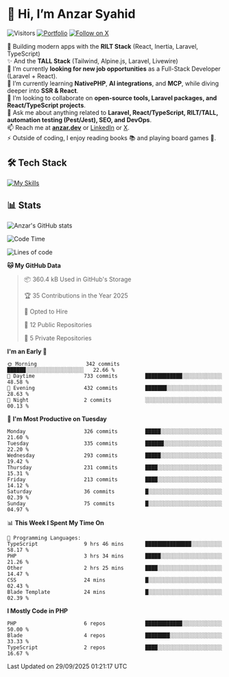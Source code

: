 # 👋 Hi, I’m Anzar Syahid  

![Visitors](https://komarev.com/ghpvc/?username=zarchp&style=flat-square&color=blue) 
[![Portfolio](https://img.shields.io/badge/Website-anzar.dev-ff69b4?style=flat-square&logo=google-chrome&logoColor=white)](https://anzar.dev)
[![Follow on X](https://img.shields.io/badge/Follow-@ZarChp-000000?style=flat-square&logo=x&logoColor=white)](https://x.com/zarchp)


🚀 Building modern apps with the **RILT Stack** (React, Inertia, Laravel, TypeScript)  
✨ And the **TALL Stack** (Tailwind, Alpine.js, Laravel, Livewire)  
🔭 I’m currently **looking for new job opportunities** as a Full-Stack Developer (Laravel + React).  
🌱 I’m currently learning **NativePHP**, **AI integrations**, and **MCP**, while diving deeper into **SSR & React**.  
👯 I’m looking to collaborate on **open-source tools, Laravel packages, and React/TypeScript projects**.  
💬 Ask me about anything related to **Laravel, React/TypeScript, RILT/TALL, automation testing (Pest/Jest), SEO, and DevOps**.  
📫 Reach me at **[anzar.dev](https://anzar.dev)** or [LinkedIn](https://linkedin.com/in/anzar-syahid) or [X](https://x.com/ZarChp).  
⚡ Outside of coding, I enjoy reading books 📚 and playing board games 🎲.  


## 🛠️ Tech Stack  
[![My Skills](https://skillicons.dev/icons?i=html,js,css,laravel,php,wordpress,graphql,vite,nodejs,typescript,react,next,vue,nuxt,alpinejs,tailwind,bootstrap,postgresql,mysql,sqlite,aws,gcp,cloudflare,docker,github,gitlab,firebase,vscode,git,figma&perline=10)](https://skillicons.dev)  

## 📊 Stats  

![Anzar's GitHub stats](https://github-readme-stats.vercel.app/api?username=zarchp&show_icons=true&theme=radical)  

<!--START_SECTION:waka-->
![Code Time](http://img.shields.io/badge/Code%20Time-5%2C421%20hrs%2054%20mins-blue)

![Lines of code](https://img.shields.io/badge/From%20Hello%20World%20I%27ve%20Written-10.7%20million%20lines%20of%20code-blue)

**🐱 My GitHub Data** 

> 📦 360.4 kB Used in GitHub's Storage 
 > 
> 🏆 35 Contributions in the Year 2025
 > 
> 💼 Opted to Hire
 > 
> 📜 12 Public Repositories 
 > 
> 🔑 5 Private Repositories 
 > 
**I'm an Early 🐤** 

```text
🌞 Morning                342 commits         ██████░░░░░░░░░░░░░░░░░░░   22.66 % 
🌆 Daytime                733 commits         ████████████░░░░░░░░░░░░░   48.58 % 
🌃 Evening                432 commits         ███████░░░░░░░░░░░░░░░░░░   28.63 % 
🌙 Night                  2 commits           ░░░░░░░░░░░░░░░░░░░░░░░░░   00.13 % 
```
📅 **I'm Most Productive on Tuesday** 

```text
Monday                   326 commits         █████░░░░░░░░░░░░░░░░░░░░   21.60 % 
Tuesday                  335 commits         ██████░░░░░░░░░░░░░░░░░░░   22.20 % 
Wednesday                293 commits         █████░░░░░░░░░░░░░░░░░░░░   19.42 % 
Thursday                 231 commits         ████░░░░░░░░░░░░░░░░░░░░░   15.31 % 
Friday                   213 commits         ████░░░░░░░░░░░░░░░░░░░░░   14.12 % 
Saturday                 36 commits          █░░░░░░░░░░░░░░░░░░░░░░░░   02.39 % 
Sunday                   75 commits          █░░░░░░░░░░░░░░░░░░░░░░░░   04.97 % 
```


📊 **This Week I Spent My Time On** 

```text
💬 Programming Languages: 
TypeScript               9 hrs 46 mins       ███████████████░░░░░░░░░░   58.17 % 
PHP                      3 hrs 34 mins       █████░░░░░░░░░░░░░░░░░░░░   21.26 % 
Other                    2 hrs 25 mins       ████░░░░░░░░░░░░░░░░░░░░░   14.47 % 
CSS                      24 mins             █░░░░░░░░░░░░░░░░░░░░░░░░   02.43 % 
Blade Template           24 mins             █░░░░░░░░░░░░░░░░░░░░░░░░   02.39 % 
```

**I Mostly Code in PHP** 

```text
PHP                      6 repos             ████████████░░░░░░░░░░░░░   50.00 % 
Blade                    4 repos             ████████░░░░░░░░░░░░░░░░░   33.33 % 
TypeScript               2 repos             ████░░░░░░░░░░░░░░░░░░░░░   16.67 % 
```




 Last Updated on 29/09/2025 01:21:17 UTC
<!--END_SECTION:waka-->
